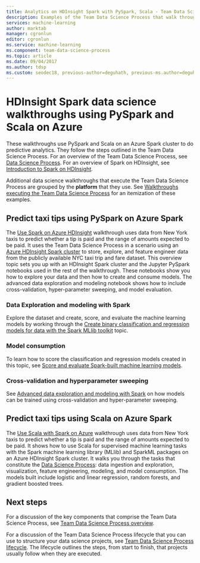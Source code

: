 ```yaml
---
title: Analytics on HDInsight Spark with PySpark, Scala - Team Data Science Process
description: Examples of the Team Data Science Process that walk through the use of PySpark and Scala on an Azure HDInsight Spark to do predictive analytics.
services: machine-learning
author: marktab
manager: cgronlun
editor: cgronlun
ms.service: machine-learning
ms.component: team-data-science-process
ms.topic: article
ms.date: 09/04/2017
ms.author: tdsp
ms.custom: seodec18, previous-author=deguhath, previous-ms.author=deguhath
---
```



# HDInsight Spark data science walkthroughs using PySpark and Scala on Azure

These walkthroughs use PySpark and Scala on an Azure Spark cluster to do predictive analytics. They follow the steps outlined in the Team Data Science Process. For an overview of the Team Data Science Process, see [Data Science Process](overview.md). For an overview of Spark on HDInsight, see [Introduction to Spark on HDInsight](../../hdinsight/spark/apache-spark-overview.md).

Additional data science walkthroughs that execute the Team Data Science Process are grouped by the **platform** that they use. See [Walkthroughs executing the Team Data Science Process](walkthroughs.md) for an itemization of these examples.

## Predict taxi tips using PySpark on Azure Spark

The [Use Spark on Azure HDInsight](spark-overview.md) walkthrough uses data from New York taxis to predict whether a tip is paid and the range of amounts expected to be paid. It uses the Team Data Science Process in a scenario using an [Azure HDInsight Spark cluster](https://azure.microsoft.com/services/hdinsight/) to store, explore, and feature engineer data from the publicly available NYC taxi trip and fare dataset. This overview topic sets you up with an HDInsight Spark cluster and the Jupyter  PySpark notebooks used in the rest of the walkthrough. These notebooks show you how to explore your data and then how to create and consume models. The advanced data exploration and modeling notebook shows how to include cross-validation, hyper-parameter sweeping, and model evaluation.

### Data Exploration and modeling with Spark 
Explore the dataset and create, score, and evaluate the machine learning models by working through the [Create binary classification and regression models for data with the Spark MLlib toolkit](spark-data-exploration-modeling.md) topic.

### Model consumption
To learn how to score the classification and regression models created in this topic, see [Score and evaluate Spark-built machine learning models](spark-model-consumption.md).

### Cross-validation and hyperparameter sweeping
See [Advanced data exploration and modeling with Spark](spark-advanced-data-exploration-modeling.md) on how models can be trained using cross-validation and hyper-parameter sweeping.


## Predict taxi tips using Scala on Azure Spark

The [Use Scala with Spark on Azure](scala-walkthrough.md) walkthrough uses data from New York taxis to predict whether a tip is paid and the range of amounts expected to be paid. It shows how to use Scala for supervised machine learning tasks with the Spark machine learning library (MLlib) and SparkML packages on an Azure HDInsight Spark cluster. It walks you through the tasks that constitute the [Data Science Process](https://docs.microsoft.com/azure/machine-learning/team-data-science-process/): data ingestion and exploration, visualization, feature engineering, modeling, and model consumption. The models built include logistic and linear regression, random forests, and gradient boosted trees.


## Next steps

For a discussion of the key components that comprise the Team Data Science Process, see [Team Data Science Process overview](overview.md).

For a discussion of the Team Data Science Process lifecycle that you can use to structure your data science projects, see [Team Data Science Process lifecycle](lifecycle.md). The lifecycle outlines the steps, from start to finish, that projects usually follow when they are executed. 


